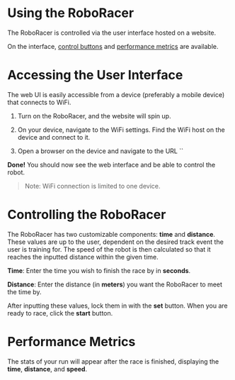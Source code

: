 # Using the RoboRacer

The RoboRacer is controlled via the user interface hosted on a website.

On the interface, [control buttons](#controlling-the-roboracer) and [performance metrics](#performance-metrics) are available.

# Accessing the User Interface

The web UI is easily accessible from a device (preferably a mobile device) that connects to WiFi. 

1. Turn on the RoboRacer, and the website will spin up.

2. On your device, navigate to the WiFi settings. Find the WiFi host on the device and connect to it.

3. Open a browser on the device and navigate to the URL ``

**Done!** You should now see the web interface and be able to control the robot.

> Note: WiFi connection is limited to one device.

# Controlling the RoboRacer

The RoboRacer has two customizable components: **time** and **distance**. These values are up to the user, dependent on the desired track event the user is training for. The speed of the robot is then calculated so that it reaches the inputted distance within the given time.

**Time**: Enter the time you wish to finish the race by in **seconds**.

**Distance**: Enter the distance (in **meters**) you want the RoboRacer to meet the time by.

After inputting these values, lock them in with the **set** button. When you are ready to race, click the **start** button.

# Performance Metrics

The stats of your run will appear after the race is finished, displaying the **time**, **distance**, and **speed**.
